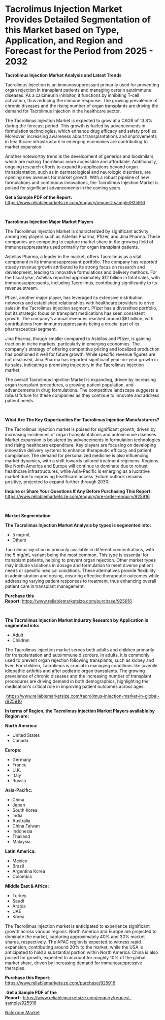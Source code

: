 <p><h1>Tacrolimus Injection Market Provides Detailed Segmentation of this Market based on Type, Application, and Region and Forecast for the Period from 2025 - 2032</h1></p><p><strong>Tacrolimus Injection Market Analysis and Latest Trends</strong></p>
<p><p>Tacrolimus Injection is an immunosuppressant primarily used for preventing organ rejection in transplant patients and managing certain autoimmune diseases. As a calcineurin inhibitor, it functions by inhibiting T-cell activation, thus reducing the immune response. The growing prevalence of chronic diseases and the rising number of organ transplants are driving the demand for Tacrolimus Injection in the healthcare sector.</p><p>The Tacrolimus Injection Market is expected to grow at a CAGR of 13.8% during the forecast period. This growth is fueled by advancements in formulation technologies, which enhance drug efficacy and safety profiles. Moreover, increasing awareness about transplantations and improvements in healthcare infrastructure in emerging economies are contributing to market expansion.</p><p>Another noteworthy trend is the development of generics and biosimilars, which are making Tacrolimus more accessible and affordable. Additionally, ongoing research efforts to expand its applications beyond organ transplantation, such as in dermatological and neurologic disorders, are opening new avenues for market growth. With a robust pipeline of new formulations and continuous innovations, the Tacrolimus Injection Market is poised for significant advancements in the coming years.</p></p>
<p><strong>Get a Sample PDF of the Report:&nbsp;</strong> <a href="https://www.reliablemarketsize.com/enquiry/request-sample/925916?utm_campaign=2890&utm_medium=2&utm_source=Github&utm_content=ia&utm_term=08032025&utm_id=tacrolimus-injection">https://www.reliablemarketsize.com/enquiry/request-sample/925916</a></p>
<p>&nbsp;</p>
<p><strong>Tacrolimus Injection Major Market Players</strong></p>
<p><p>The Tacrolimus Injection Market is characterized by significant activity among key players such as Astellas Pharma, Pfizer, and Jina Pharma. These companies are competing to capture market share in the growing field of immunosuppressants used primarily for organ transplant patients.</p><p>Astellas Pharma, a leader in the market, offers Tacrolimus as a vital component in its immunosuppressant portfolio. The company has reported steady revenue growth attributed to its strong focus on research and development, leading to innovative formulations and delivery methods. For the fiscal year, Astellas reported approximately $12 billion in total sales, with immunosuppressants, including Tacrolimus, contributing significantly to its revenue stream.</p><p>Pfizer, another major player, has leveraged its extensive distribution networks and established relationships with healthcare providers to drive sales in the Tacrolimus injection segment. Pfizer has a diversified portfolio, but its strategic focus on transplant medications has seen consistent growth. The company’s annual revenues reached around $81 billion, with contributions from immunosuppressants being a crucial part of its pharmaceutical segment.</p><p>Jina Pharma, though smaller compared to Astellas and Pfizer, is gaining traction in niche markets, particularly in emerging economies. The company's strategy of offering competitive pricing and localized production has positioned it well for future growth. While specific revenue figures are not disclosed, Jina Pharma has reported significant year-on-year growth in its sales, indicating a promising trajectory in the Tacrolimus injection market.</p><p>The overall Tacrolimus Injection Market is expanding, driven by increasing organ transplant procedures, a growing patient population, and advancements in drug formulations. The competitive landscape suggests a robust future for these companies as they continue to innovate and address patient needs.</p></p>
<p>&nbsp;</p>
<p><strong>What Are The Key Opportunities For Tacrolimus Injection Manufacturers?</strong></p>
<p><p>The Tacrolimus Injection market is poised for significant growth, driven by increasing incidences of organ transplantations and autoimmune diseases. Market expansion is bolstered by advancements in formulation technologies and rising healthcare expenditure. Key players are focusing on developing innovative delivery systems to enhance therapeutic efficacy and patient compliance. The demand for personalized medicine is also influencing market dynamics, with a shift towards tailored treatment regimens. Regions like North America and Europe will continue to dominate due to robust healthcare infrastructures, while Asia-Pacific is emerging as a lucrative market due to improving healthcare access. Future outlook remains positive, projected to expand further through 2030.</p></p>
<p><strong>Inquire or Share Your Questions If Any Before Purchasing This Report:</strong> <a href="https://www.reliablemarketsize.com/enquiry/pre-order-enquiry/925916?utm_campaign=2890&utm_medium=2&utm_source=Github&utm_content=ia&utm_term=08032025&utm_id=tacrolimus-injection">https://www.reliablemarketsize.com/enquiry/pre-order-enquiry/925916</a></p>
<p>&nbsp;</p>
<p><strong>Market Segmentation</strong></p>
<p><strong>The Tacrolimus Injection Market Analysis by types is segmented into:</strong></p>
<p><ul><li>5 mg/mL</li><li>Others</li></ul></p>
<p><p>Tacrolimus injection is primarily available in different concentrations, with the 5 mg/mL variant being the most common. This type is essential for transplant patients, helping to prevent organ rejection. Other market types may include variations in dosage and formulation to meet diverse patient needs or specific medical conditions. These alternatives provide flexibility in administration and dosing, ensuring effective therapeutic outcomes while addressing varying patient responses to treatment, thus enhancing overall patient care in transplant management.</p></p>
<p><strong>Purchase this Report:&nbsp;</strong><a href="https://www.reliablemarketsize.com/purchase/925916?utm_campaign=2890&utm_medium=2&utm_source=Github&utm_content=ia&utm_term=08032025&utm_id=tacrolimus-injection">https://www.reliablemarketsize.com/purchase/925916</a></p>
<p>&nbsp;</p>
<p><strong>The Tacrolimus Injection Market Industry Research by Application is segmented into:</strong></p>
<p><ul><li>Adult</li><li>Children</li></ul></p>
<p><p>The Tacrolimus injection market serves both adults and children primarily for transplantation and autoimmune disorders. In adults, it is commonly used to prevent organ rejection following transplants, such as kidney and liver. For children, Tacrolimus is crucial in managing conditions like juvenile idiopathic arthritis and after pediatric organ transplants. The growing prevalence of chronic diseases and the increasing number of transplant procedures are driving demand in both demographics, highlighting the medication's critical role in improving patient outcomes across ages.</p></p>
<p><a href="https://www.reliablemarketsize.com/tacrolimus-injection-market-in-global-r925916?utm_campaign=2890&utm_medium=2&utm_source=Github&utm_content=ia&utm_term=08032025&utm_id=tacrolimus-injection">&nbsp;https://www.reliablemarketsize.com/tacrolimus-injection-market-in-global-r925916</a></p>
<p><strong>In terms of Region, the Tacrolimus Injection Market Players available by Region are:</strong></p>
<p>
    <p> <strong> North America: </strong>
        <ul>
            <li>United States</li>
            <li>Canada</li>
        </ul>
        </p> 
    <p> <strong> Europe: </strong>
        <ul>
            <li>Germany</li>
            <li>France</li>
            <li>U.K.</li>
            <li>Italy</li>
            <li>Russia</li>
        </ul>
        </p> 
    <p> <strong> Asia-Pacific: </strong>
        <ul>
            <li>China</li>
            <li>Japan</li>
            <li>South Korea</li>
            <li>India</li>
            <li>Australia</li>
            <li>China Taiwan</li>
            <li>Indonesia</li>
            <li>Thailand</li>
            <li>Malaysia</li>
        </ul>
        </p> 
    <p> <strong> Latin America: </strong>
        <ul>
            <li>Mexico</li>
            <li>Brazil</li>
            <li>Argentina Korea</li>
            <li>Colombia</li>
        </ul>
        </p> 
    <p> <strong> Middle East & Africa: </strong>
        <ul>
            <li>Turkey</li>
            <li>Saudi</li>
            <li>Arabia</li>
            <li>UAE</li>
            <li>Korea</li>
        </ul>
    </p>
    </p>
<p><p>The Tacrolimus injection market is anticipated to experience significant growth across various regions. North America and Europe are projected to dominate the market, capturing approximately 40% and 30% market shares, respectively. The APAC region is expected to witness rapid expansion, contributing around 20% to the market, while the USA is anticipated to hold a substantial portion within North America. China is also poised for growth, expected to account for roughly 10% of the global market share, driven by increasing demand for immunosuppressive therapies.</p></p>
<p><strong>Purchase this Report: </strong><a href="https://www.reliablemarketsize.com/purchase/925916?utm_campaign=2890&utm_medium=2&utm_source=Github&utm_content=ia&utm_term=08032025&utm_id=tacrolimus-injection">https://www.reliablemarketsize.com/purchase/925916</a></p>
<p>&nbsp;<strong>Get a Sample PDF of the Report:&nbsp;&nbsp;</strong><a href="https://www.reliablemarketsize.com/enquiry/request-sample/925916?utm_campaign=2890&utm_medium=2&utm_source=Github&utm_content=ia&utm_term=08032025&utm_id=tacrolimus-injection">https://www.reliablemarketsize.com/enquiry/request-sample/925916</a></p>
<p><strong></strong></p>
<p><p><a href="https://github.com/zanoligarav/Market-Research-Report-List-1/blob/main/naloxone-market.md?utm_campaign=2890&utm_medium=2&utm_source=Github&utm_content=ia&utm_term=08032025&utm_id=tacrolimus-injection">Naloxone Market</a></p></p>